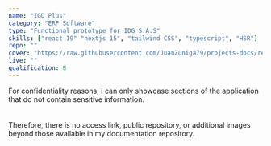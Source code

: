 ```yaml
---
name: "IGD Plus"
category: "ERP Software"
type: "Functional prototype for IDG S.A.S"
skills: ["react 19" "nextjs 15", "tailwind CSS", "typescript", "HSR"]
repo: ""
cover: "https://raw.githubusercontent.com/JuanZuniga79/projects-docs/refs/heads/main/igd-plus/1.png"
live: ""
qualification: 8
---
```

For confidentiality reasons, I can only showcase sections of the application that do not contain sensitive information.  
<br/>  
Therefore, there is no access link, public repository, or additional images beyond those available in my documentation repository.
